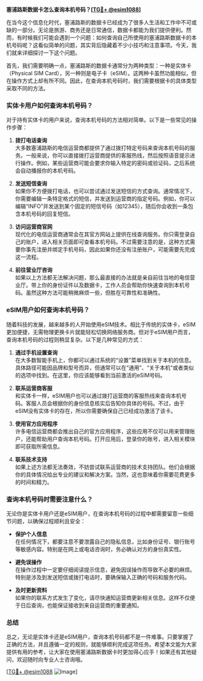**塞浦路斯数据卡怎么查询本机号码？[[TG💪+ @esim1088](https://t.me/s/esim1088)]**

在当今这个信息化时代，塞浦路斯的数据卡已经成为了很多人生活和工作中不可或缺的一部分。无论是旅游、商务还是日常通信，数据卡都能为我们提供便利。然而，有时候我们可能会遇到一个问题：如何查询自己所使用的塞浦路斯数据卡的本机号码呢？这看似简单的问题，其实背后隐藏着不少小技巧和注意事项。今天，我们就来详细探讨一下这个问题。

首先，我们需要明确一点，塞浦路斯的数据卡通常分为两种类型：一种是实体卡（Physical SIM Card），另一种则是电子卡（eSIM）。这两种卡虽然功能相似，但在操作方式上却有所不同。因此，在查询本机号码时，我们需要根据卡的具体类型采取不同的方法。

### 实体卡用户如何查询本机号码？

对于持有实体卡的用户来说，查询本机号码的方法相对简单。以下是一些常见的操作步骤：

1. **拨打电话查询**  
   大多数塞浦路斯的电信运营商都提供了通过拨打特定号码来查询本机号码的服务。一般来说，你可以直接拨打运营商提供的客服热线，然后按照语音提示进行操作。例如，某些运营商可能会要求你输入特定的密码或验证码，之后系统会自动播报你的本机号码。

2. **发送短信查询**  
   如果你不方便拨打电话，也可以尝试通过发送短信的方式查询。通常情况下，你需要编辑一条特定格式的短信，并发送到运营商的指定号码。例如，你可以编辑“INFO”并发送到某个固定的短信号码（如12345），随后你会收到一条包含本机号码的回复短信。

3. **访问运营商官网**  
   现代化的电信运营商通常会在其官方网站上提供在线查询服务。你只需登录自己的账户，进入相关页面即可查看本机号码。不过需要注意的是，这种方式需要你事先注册并绑定手机号码，因此如果你还没有注册账户，可能需要先完成这一流程。

4. **前往营业厅咨询**  
   如果以上方法都无法解决问题，那么最直接的办法就是亲自前往当地的电信营业厅。带上你的身份证件以及数据卡，工作人员会帮助你快速查询到本机号码。虽然这种方法可能稍微麻烦一些，但胜在可靠性和准确性。

### eSIM用户如何查询本机号码？

随着科技的发展，越来越多的人开始使用eSIM技术。相比于传统的实体卡，eSIM更加便捷，无需物理更换卡片就能轻松切换网络服务商。但对于eSIM用户而言，查询本机号码的过程则稍显复杂。以下是几种常见的方式：

1. **通过手机设置查询**  
   在大多数智能手机上，你都可以通过系统的“设置”菜单找到关于本机的信息。具体路径可能因品牌和型号而异，但通常可以在“通用”、“关于本机”或者类似的选项中找到。在这里，你应该能够看到当前激活的eSIM号码。

2. **联系运营商客服**  
   和实体卡一样，eSIM用户也可以通过拨打运营商的客服热线来查询本机号码。客服人员会根据你的身份信息核实后告知你具体的号码。不过，由于eSIM没有实体卡的存在，所以你需要确保自己已经成功激活了该卡。

3. **使用官方应用程序**  
   许多电信运营商都会推出自己的官方应用程序，这些应用不仅可以用来管理账户，还能帮助用户查询本机号码。打开应用后，登录你的账号，进入相关模块即可获取所需信息。

4. **联系技术支持**  
   如果上述方法都无法奏效，不妨尝试联系运营商的技术支持团队。他们会根据你的具体情况给出专业的建议和解决方案。当然，这也意味着你需要花费更多的时间和精力。

### 查询本机号码时需要注意什么？

无论你是实体卡用户还是eSIM用户，在查询本机号码的过程中都需要留意一些细节问题，以确保过程顺利且安全：

- **保护个人信息**  
  在任何情况下，都要注意不要泄露自己的隐私信息，比如身份证号、银行账号等敏感内容。特别是在网上或电话咨询时，务必确认对方的身份真实性。

- **避免误操作**  
  在操作过程中一定要仔细阅读提示信息，避免因误操作而导致不必要的麻烦。特别是涉及到发送短信或拨打电话时，要确保输入正确的号码和服务代码。

- **及时更新资料**  
  如果你的联系方式发生了变化，请尽快通知运营商更新相关信息。这样不仅便于日后查询，也能保证接收到来自运营商的重要通知。

### 总结

总之，无论是实体卡还是eSIM用户，查询本机号码都不是一件难事。只要掌握了正确的方法，并且遵循一定的规则，就能够顺利完成这项任务。希望本文能为大家提供有用的参考，让大家在使用塞浦路斯数据卡时更加得心应手！如果还有其他疑问，欢迎随时向专业人士咨询哦。

[[TG💪+ @esim1088](https://t.me/s/esim1088) ![Image](https://i.postimg.cc/4NQfJmqS/Snipaste-2025-05-13-00-14-12.png)]
